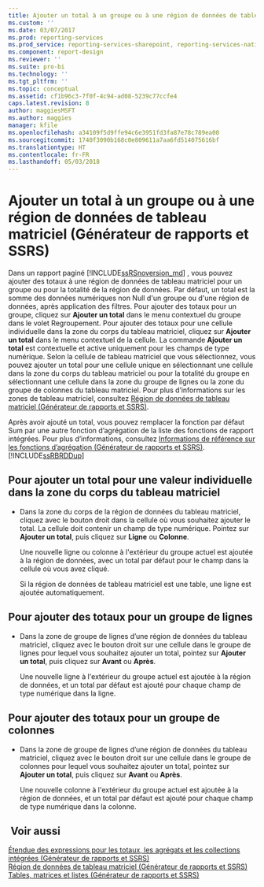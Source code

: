 ```yaml
---
title: Ajouter un total à un groupe ou à une région de données de tableau matriciel (Générateur de rapports et SSRS) | Microsoft Docs
ms.custom: ''
ms.date: 03/07/2017
ms.prod: reporting-services
ms.prod_service: reporting-services-sharepoint, reporting-services-native
ms.component: report-design
ms.reviewer: ''
ms.suite: pro-bi
ms.technology: ''
ms.tgt_pltfrm: ''
ms.topic: conceptual
ms.assetid: cf1b96c3-7f0f-4c94-ad08-5239c77ccfe4
caps.latest.revision: 8
author: maggiesMSFT
ms.author: maggies
manager: kfile
ms.openlocfilehash: a34109f5d9ffe94c6e3951fd3fa87e78c789ea00
ms.sourcegitcommit: 1740f3090b168c0e809611a7aa6fd514075616bf
ms.translationtype: HT
ms.contentlocale: fr-FR
ms.lasthandoff: 05/03/2018
---
```

# <a name="add-a-total-to-a-group-or-tablix-data-region-report-builder-and-ssrs"></a>Ajouter un total à un groupe ou à une région de données de tableau matriciel (Générateur de rapports et SSRS)
 Dans un rapport paginé [!INCLUDE[ssRSnoversion_md](../../includes/ssrsnoversion-md.md)] , vous pouvez ajouter des totaux à une région de données de tableau matriciel pour un groupe ou pour la totalité de la région de données. Par défaut, un total est la somme des données numériques non Null d'un groupe ou d'une région de données, après application des filtres. Pour ajouter des totaux pour un groupe, cliquez sur **Ajouter un total** dans le menu contextuel du groupe dans le volet Regroupement. Pour ajouter des totaux pour une cellule individuelle dans la zone du corps du tableau matriciel, cliquez sur **Ajouter un total** dans le menu contextuel de la cellule. La commande **Ajouter un total** est contextuelle et active uniquement pour les champs de type numérique. Selon la cellule de tableau matriciel que vous sélectionnez, vous pouvez ajouter un total pour une cellule unique en sélectionnant une cellule dans la zone du corps du tableau matriciel ou pour la totalité du groupe en sélectionnant une cellule dans la zone du groupe de lignes ou la zone du groupe de colonnes du tableau matriciel. Pour plus d’informations sur les zones de tableau matriciel, consultez [Région de données de tableau matriciel &#40;Générateur de rapports et SSRS&#41;](../../reporting-services/report-design/tablix-data-region-report-builder-and-ssrs.md).  
  
 Après avoir ajouté un total, vous pouvez remplacer la fonction par défaut Sum par une autre fonction d’agrégation de la liste des fonctions de rapport intégrées. Pour plus d’informations, consultez [Informations de référence sur les fonctions d’agrégation &#40;Générateur de rapports et SSRS&#41;](../../reporting-services/report-design/report-builder-functions-aggregate-functions-reference.md).[!INCLUDE[ssRBRDDup](../../includes/ssrbrddup-md.md)]  
  
## <a name="to-add-a-total-for-an-individual-value-in-the-tablix-body-area"></a>Pour ajouter un total pour une valeur individuelle dans la zone du corps du tableau matriciel  
  
-   Dans la zone du corps de la région de données du tableau matriciel, cliquez avec le bouton droit dans la cellule où vous souhaitez ajouter le total. La cellule doit contenir un champ de type numérique. Pointez sur **Ajouter un total**, puis cliquez sur **Ligne** ou **Colonne**.  
  
     Une nouvelle ligne ou colonne à l'extérieur du groupe actuel est ajoutée à la région de données, avec un total par défaut pour le champ dans la cellule où vous avez cliqué.  
  
     Si la région de données de tableau matriciel est une table, une ligne est ajoutée automatiquement.  
  
## <a name="to-add-totals-for-a-row-group"></a>Pour ajouter des totaux pour un groupe de lignes  
  
-   Dans la zone de groupe de lignes d’une région de données du tableau matriciel, cliquez avec le bouton droit sur une cellule dans le groupe de lignes pour lequel vous souhaitez ajouter un total, pointez sur **Ajouter un total**, puis cliquez sur **Avant** ou **Après**.  
  
     Une nouvelle ligne à l'extérieur du groupe actuel est ajoutée à la région de données, et un total par défaut est ajouté pour chaque champ de type numérique dans la ligne.  
  
## <a name="to-add-totals-for-a-column-group"></a>Pour ajouter des totaux pour un groupe de colonnes  
  
-   Dans la zone de groupe de lignes d’une région de données du tableau matriciel, cliquez avec le bouton droit sur une cellule dans le groupe de colonnes pour lequel vous souhaitez ajouter un total, pointez sur **Ajouter un total**, puis cliquez sur **Avant** ou **Après**.  
  
     Une nouvelle colonne à l'extérieur du groupe actuel est ajoutée à la région de données, et un total par défaut est ajouté pour chaque champ de type numérique dans la colonne.  
  
## <a name="see-also"></a> Voir aussi  
 [Étendue des expressions pour les totaux, les agrégats et les collections intégrées &#40;Générateur de rapports et SSRS&#41;](../../reporting-services/report-design/expression-scope-for-totals-aggregates-and-built-in-collections.md)   
 [Région de données de tableau matriciel &#40;Générateur de rapports et SSRS&#41;](../../reporting-services/report-design/tablix-data-region-report-builder-and-ssrs.md)   
 [Tables, matrices et listes &#40;Générateur de rapports et SSRS&#41;](../../reporting-services/report-design/tables-matrices-and-lists-report-builder-and-ssrs.md)  
  
  
